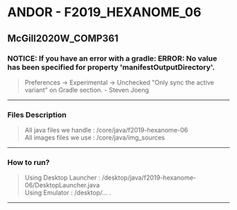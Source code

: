 # ANDOR - F2019_HEXANOME_06
## McGill2020W_COMP361


### NOTICE: If you have an error with a gradle: ERROR: No value has been specified for property 'manifestOutputDirectory'.
> Preferences -> Experimental -> Unchecked "Only sync the active variant" on Gradle section. - Steven Joeng

----

### Files Description
> All java files we handle : /core/java/f2019-hexanome-06<br>
> All images files we use : /core/java/img_sources 

----

### How to run?
> Using Desktop Launcher : /desktop/java/f2019-hexanome-06/DesktopLauncher.java<br>
> Using Emulator : /desktop/... .

----
